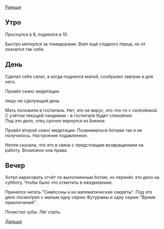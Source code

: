 [Раньше](2020.04.02.md)
## Утро
Проснулся в 9, поднялся в 10.

Быстро метнулся за помидорами. Взял ещё сладкого перца, но от оказался так себе.
## День
Сделал себе салат, а когда поднялся малой, сообразил завтрак и для него.

Провёл сеанс медитации.

*пишу на сделующий день*

Мать положили в госпиталь. Нет, это не вирус, это что-то с селезёнкой. С учётом текущей пандемии - в госпитале будет спокойнее.  
Под это дело, отец срочно вернулся из Бикина.

Провёл второй сеанс медитации. Позаниматься ботами так и не получилось. Настроение подавленное.

Нелли сказала, что это в связи с предстоящим возвращением на работу. Возможно она права.
## Вечер
Хотел нарисовать отчёт по выполненным ботам, но перенёс это дело на субботу. Чтобы было что отметить в ежедневнике.

Принялся читать "Симпсоны и их математические секреты". Под это дело посмотрел с малым одну серию Футурамы и одну серию "Время приключений".

Почистил зубы. Лёг спать.

[Дальше](2020.04.04.md)